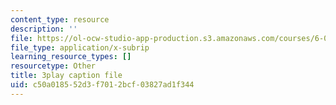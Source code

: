 ```yaml
---
content_type: resource
description: ''
file: https://ol-ocw-studio-app-production.s3.amazonaws.com/courses/6-01sc-introduction-to-electrical-engineering-and-computer-science-i-spring-2011/c50a018552d3f7012bcf03827ad1f344_O6HHjiNKsco.srt
file_type: application/x-subrip
learning_resource_types: []
resourcetype: Other
title: 3play caption file
uid: c50a0185-52d3-f701-2bcf-03827ad1f344
---
```

